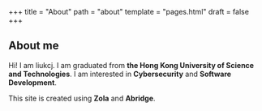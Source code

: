+++
title = "About"
path = "about"
template = "pages.html"
draft = false
+++

## About me

Hi! I am liukcj. I am graduated from **the Hong Kong University of Science and Technologies**. I am interested in **Cybersecurity** and **Software Development**.

This site is created using **Zola** and **Abridge**.